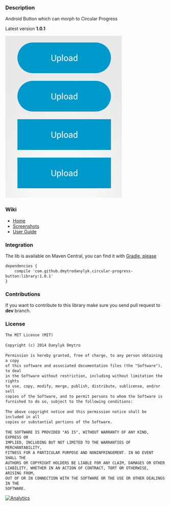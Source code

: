 ### Description

Android Button which can morph to Circular Progress

Latest version **1.0.1**

![](screenshots/intro.gif)

### Wiki

- [Home]
- [Screenshots]
- [User Guide]

### Integration

The lib is available on Maven Central, you can find it with [Gradle, please]

```
dependencies {
    compile 'com.github.dmytrodanylyk.circular-progress-button:library:1.0.1'
}
```

### Contributions

If you want to contribute to this library make sure you send pull request to **dev** branch.

### License

```
The MIT License (MIT)

Copyright (c) 2014 Danylyk Dmytro

Permission is hereby granted, free of charge, to any person obtaining a copy
of this software and associated documentation files (the "Software"), to deal
in the Software without restriction, including without limitation the rights
to use, copy, modify, merge, publish, distribute, sublicense, and/or sell
copies of the Software, and to permit persons to whom the Software is
furnished to do so, subject to the following conditions:

The above copyright notice and this permission notice shall be included in all
copies or substantial portions of the Software.

THE SOFTWARE IS PROVIDED "AS IS", WITHOUT WARRANTY OF ANY KIND, EXPRESS OR
IMPLIED, INCLUDING BUT NOT LIMITED TO THE WARRANTIES OF MERCHANTABILITY,
FITNESS FOR A PARTICULAR PURPOSE AND NONINFRINGEMENT. IN NO EVENT SHALL THE
AUTHORS OR COPYRIGHT HOLDERS BE LIABLE FOR ANY CLAIM, DAMAGES OR OTHER
LIABILITY, WHETHER IN AN ACTION OF CONTRACT, TORT OR OTHERWISE, ARISING FROM,
OUT OF OR IN CONNECTION WITH THE SOFTWARE OR THE USE OR OTHER DEALINGS IN THE
SOFTWARE.
```

[Home]:https://github.com/dmytrodanylyk/circular-progress-button/wiki
[Screenshots]:https://github.com/dmytrodanylyk/circular-progress-button/wiki/Screenshots
[User Guide]:https://github.com/dmytrodanylyk/circular-progress-button/wiki/User-Guide
[Gradle, Please]:http://gradleplease.appspot.com/

[![Analytics](https://ga-beacon.appspot.com/UA-44382495-3/circular-progress-button/readme)](https://github.com/igrigorik/ga-beacon)
